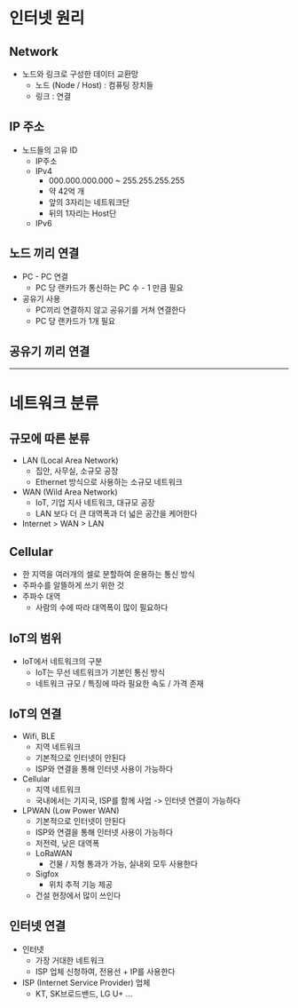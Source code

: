 # 인터넷 원리

## Network

- 노드와 링크로 구성한 데이터 교환망
  - 노드 (Node / Host) : 컴퓨팅 장치들
  - 링크 : 연결

## IP 주소

- 노드들의 고유 ID
  - IP주소
  - IPv4
    - 000.000.000.000 ~ 255.255.255.255
    - 약 42억 개
    - 앞의 3자리는 네트워크단
    - 뒤의 1자리는 Host단
  - IPv6

## 노드 끼리 연결

- PC - PC 연결
  - PC 당 랜카드가 통신하는 PC 수 - 1 만큼 필요
- 공유기 사용
  - PC끼리 연결하지 않고 공유기를 거쳐 연결한다
  - PC 당 랜카드가 1개 필요

## 공유기 끼리 연결








---



# 네트워크 분류

## 규모에 따른 분류

- LAN (Local Area Network)
  - 집안, 사무실, 소규모 공장
  - Ethernet 방식으로 사용하는 소규모 네트워크
- WAN (Wild Area Network)
  - IoT, 기업 지사 네트워크, 대규모 공장
  - LAN 보다 더 큰 대역폭과 더 넓은 공간을 케어한다
- Internet > WAN > LAN

## Cellular

- 한 지역을 여러개의 셀로 분할하여 운용하는 통신 방식
- 주파수를 알뜰하게 쓰기 위한 것
- 주파수 대역
  - 사람의 수에 따라 대역폭이 많이 필요하다

## IoT의 범위

- IoT에서 네트워크의 구분
  - IoT는 무선 네트워크가 기본인 통신 방식
  - 네트워크 규모 / 특징에 따라 필요한 속도 / 가격 존재

## IoT의 연결

- Wifi, BLE
  - 지역 네트워크
  - 기본적으로 인터넷이 안된다
  - ISP와 연결을 통해 인터넷 사용이 가능하다
- Cellular
  - 지역 네트워크
  - 국내에서는 기지국, ISP를 함께 사업 -> 인터넷 연결이 가능하다
- LPWAN (Low Power WAN)
  - 기본적으로 인터넷이 안된다
  - ISP와 연결을 통해 인터넷 사용이 가능하다
  - 저전력, 낮은 대역폭
  - LoRaWAN
    - 건물 / 지형 통과가 가능, 실내외 모두 사용한다
  - Sigfox
    - 위치 추적 기능 제공
  - 건설 현장에서 많이 쓰인다

## 인터넷 연결

- 인터넷
  - 가장 거대한 네트워크
  - ISP 업체 신청하여, 전용선 + IP를 사용한다
- ISP (Internet Service Provider) 업체
  - KT, SK브로드밴드, LG U+ ...



